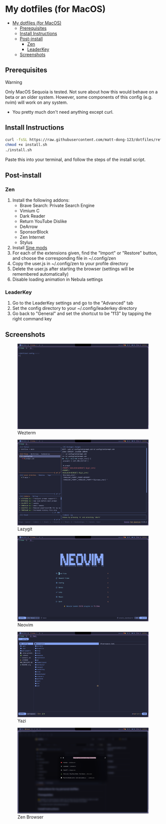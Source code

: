 # My dotfiles (for MacOS)
<!--toc:start-->
- [My dotfiles (for MacOS)](#my-dotfiles-for-macos)
  - [Prerequisites](#prerequisites)
  - [Install Instructions](#install-instructions)
  - [Post-install](#post-install)
    - [Zen](#zen)
    - [LeaderKey](#leaderkey)
  - [Screenshots](#screenshots)
<!--toc:end-->
## Prerequisites

> [!warning]
> Only MacOS Sequoia is tested. Not sure about how this would
> behave on a beta or an older system. However, some components of this
> config (e.g. nvim) will work on any system.

- You pretty much don't need anything except curl.

## Install Instructions

``` bash
curl -fsSL https://raw.githubusercontent.com/matt-dong-123/dotfiles/refs/heads/main/install.sh
chmod +x install.sh
./install.sh
```

Paste this into your terminal, and follow the steps of the install
script.

## Post-install

### Zen

1.  Install the following addons:
    - Brave Search: Private Search Engine
    - Vimium C
    - Dark Reader
    - Return YouTube Dislike
    - DeArrow
    - SponsorBlock
    - Zen Internet
    - Stylus
2.  Install [Sine mods](https://github.com/CosmoCreeper/Sine)
3.  For each of the extensions given, find the "Import" or "Restore"
    button, and choose the corresponding file in ~/.config/zen
4.  Copy the user.js in ~/.config/zen to your profile directory
5.  Delete the user.js after starting the browser (settings will be
    remembered automatically)
6.  Disable loading animation in Nebula settings

### LeaderKey

1.  Go to the LeaderKey settings and go to the "Advanced" tab
2.  Set the config directory to your ~/.config/leaderkey directory
3.  Go back to "General" and set the shortcut to be "f13" by tapping the
    right command key

## Screenshots

<figure>
<img src="./assets/wezterm.png" />
<figcaption>Wezterm</figcaption>
</figure>

<figure>
<img src="./assets/lazygit.png" />
<figcaption>Lazygit</figcaption>
</figure>

<figure>
<img src="./assets/neovim.png" />
<figcaption>Neovim</figcaption>
</figure>

<figure>
<img src="./assets/yazi.png" />
<figcaption>Yazi</figcaption>
</figure>

<figure>
<img src="./assets/zen.png" />
<figcaption>Zen Browser</figcaption>
</figure>
